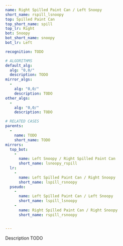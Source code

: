 ```yaml
---
name: Right Spilled Paint Can / Left Snoopy
short_name: rspill_lsnoopy
top: Spilled Paint Can
top_short_name: spill
top_lr: Right
bot: Snoopy
bot_short_name: snoopy
bot_lr: Left

recognition: TODO

# ALGORITHMS
default_alg:
  alg: "0,0/"
  description: TODO
mirror_algs:
  -
    alg: "0,0/"
    description: TODO
other_algs:
  -
    alg: "0,0/"
    description: TODO

# RELATED CASES
parents:
  -
    name: TODO
    short_name: TODO
mirrors:
  top_bot:
    -
      name: Left Snoopy / Right Spilled Paint Can
      short_name: lsnoopy_rspill
  lr:
    -
      name: Left Spilled Paint Can / Right Snoopy
      short_name: lspill_rsnoopy
  pseudo:
    -
      name: Left Spilled Paint Can / Left Snoopy
      short_name: lspill_lsnoopy
    -
      name: Right Spilled Paint Can / Right Snoopy
      short_name: rspill_rsnoopy


---
```


Description TODO

